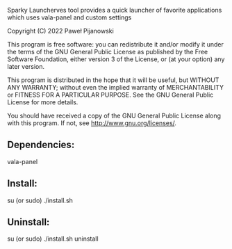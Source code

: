 Sparky Launcherves tool provides a quick launcher of favorite applications which uses vala-panel and custom settings

Copyright (C) 2022 Paweł Pijanowski

This program is free software: you can redistribute it and/or modify
it under the terms of the GNU General Public License as published by
the Free Software Foundation, either version 3 of the License, or
(at your option) any later version.

This program is distributed in the hope that it will be useful,
but WITHOUT ANY WARRANTY; without even the implied warranty of
MERCHANTABILITY or FITNESS FOR A PARTICULAR PURPOSE.  See the
GNU General Public License for more details.

You should have received a copy of the GNU General Public License
along with this program.  If not, see <http://www.gnu.org/licenses/>.

Dependencies:
-------------
vala-panel

Install:
-------------
su (or sudo) 
./install.sh

Uninstall:
-------------
su (or sudo)
./install.sh uninstall
